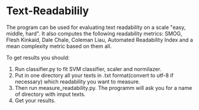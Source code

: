 # Text-Readabilily
The program can be used for evaluating text readability on a scale "easy, middle, hard".
It also computes the following readability metrics: SMOG, Flesh Kinkaid, Dale Chale, Coleman Liau, Automated Readability Index and a mean complexity metric based on them all.

To get results you should:

1. Run classifier.py to fit SVM classifier, scaler and normilazer.
2. Put in one directory all your texts in .txt format(convert to utf-8 if necessary) which readability you want to measure.
3. Then run measure_readability.py. The programm will ask you for a name of directory with imput texts.
4. Get your results.
